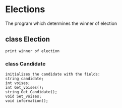 # Elections
The program which determines the winner of election

## class Election
    print winner of election 
### class Candidate
    initializes the candidate with the fields:
    string candidate;
    int voises;
    int Get_voises();
    string Get_Candidate();
    void Set_voises;
    void information();